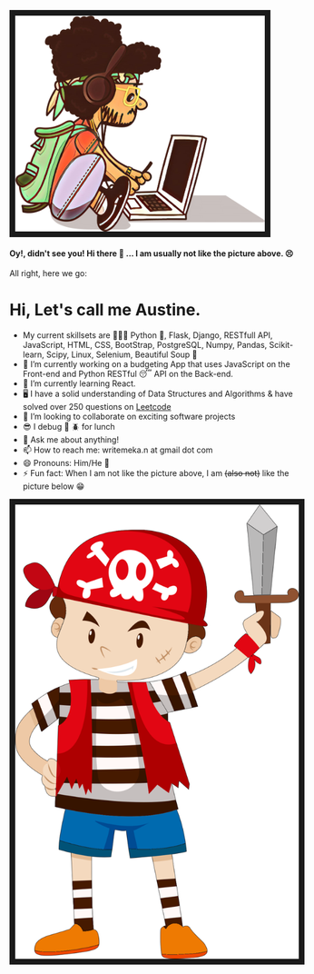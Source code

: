 <img align=center src="https://raw.githubusercontent.com/iemeka/guess-game/gh-pages/assets/img/pnghut_cartoon(1).png" 
alt="IMAGE ALT TEXT HERE" width="440" height="380" border="10" />

#### Oy!, didn't see you! Hi there 👋 ... I am usually not like the picture above. :persevere:

All right, here we go:

# Hi, Let's call me Austine.
- My current skillsets are 👨🏾‍💻 Python :snake:, Flask, Django, RESTfull API, JavaScript, HTML, CSS, BootStrap, PostgreSQL, Numpy, Pandas, Scikit-learn, Scipy, Linux, Selenium, Beautiful Soup :ramen:
- 🔭 I’m currently working on a budgeting App that uses JavaScript on the Front-end and Python RESTful :sleeping: API on the Back-end.
- 🧠 I’m currently learning React.
- 🖥 I have a solid understanding of Data Structures and Algorithms & have solved over 250 questions on [Leetcode](https://leetcode.com/0emeka/) 
- 👯 I’m looking to collaborate on exciting software projects
- :sunglasses: I debug :bug: :beetle: for lunch 
- 💬 Ask me about anything! 
- 📫 How to reach me: writemeka.n at gmail dot com
- 😄 Pronouns: Him/He :older_man:
- ⚡ Fun fact: When I am not like the picture above, I am ~~(also not)~~ like the picture below :grin:

<p align=center >
  <img src="https://raw.githubusercontent.com/iemeka/guess-game/gh-pages/assets/img/pnghut_cartoon%20(1).png" 
alt="IMAGE ALT TEXT HERE" width="500" height="800" border="10" />
</p>

